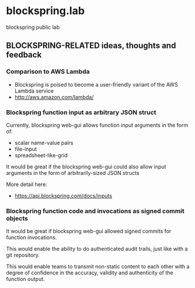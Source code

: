 # blockspring.lab

blockspring public lab

## BLOCKSPRING-RELATED ideas, thoughts and feedback

### Comparison to AWS Lambda

 * Blockspring is poised to become a user-friendly variant of the AWS Lambda service
 * http://aws.amazon.com/lambda/

### Blockspring function input as arbitrary JSON struct

Currently, blockspring web-gui allows function input arguments in the form of:
   * scalar name-value pairs
   * file-input
   * spreadsheet-like-grid

It would be great if the blockspring web-gui could also allow input arguments in the form of arbitrarily-sized JSON structs

More detail here:
   * https://api.blockspring.com/docs/inputs

### Blockspring function code and invocations as signed commit objects

It would be great if blockspring web-gui allowed signed commits for function invocations.

This would enable the ability to do authenticated audit trails, just like with a git repository.

This would enable teams to transmit non-static content to each other with a degree of confidence in the accuracy, validity and authenticity of the function output.

